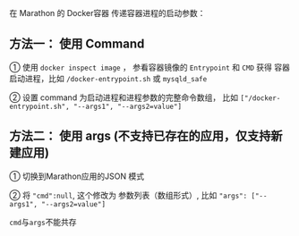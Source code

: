 在 Marathon 的 Docker容器 传递容器进程的启动参数：

## 方法一： 使用 Command

① 使用 `docker inspect image` ， 参看容器镜像的 `Entrypoint` 和 `CMD` 获得 容器启动进程，比如 `/docker-entrypoint.sh` 或 `mysqld_safe`

② 设置 command 为启动进程和进程参数的完整命令数组， 比如 `["/docker-entrypoint.sh", "--args1", "--args2=value"]`


## 方法二： 使用 args (不支持已存在的应用，仅支持新建应用)

① 切换到Marathon应用的JSON 模式

② 将 `"cmd":null`, 这个修改为 参数列表（数组形式）, 比如 `"args": ["--args1", "--args2=value"]`

`cmd`与`args`不能共存